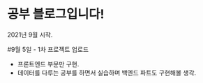 # 공부 블로그입니다! 
2021년 9월 시작.

#9월 5일 - 1차 프로젝트 업로드 
- 프론트엔드 부문만 구현. 
- 데이터를 다루는 공부를 하면서 실습하며 백엔드 파트도 구현해볼 생각. 
